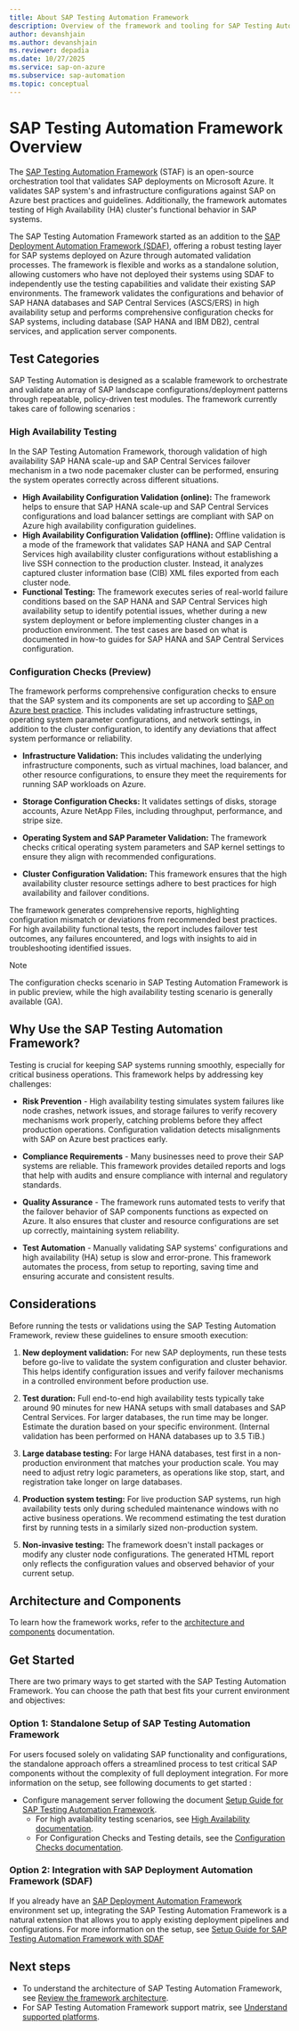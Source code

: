 ```yaml
---
title: About SAP Testing Automation Framework
description: Overview of the framework and tooling for SAP Testing Automation Framework.
author: devanshjain
ms.author: devanshjain
ms.reviewer: depadia
ms.date: 10/27/2025
ms.service: sap-on-azure
ms.subservice: sap-automation
ms.topic: conceptual
---
```


# SAP Testing Automation Framework Overview

The [SAP Testing Automation Framework](https://github.com/Azure/sap-automation-qa) (STAF) is an open-source orchestration tool that validates SAP deployments on Microsoft Azure. It validates SAP system's and infrastructure configurations against SAP on Azure best practices and guidelines. Additionally, the framework automates testing of High Availability (HA) cluster's functional behavior in SAP systems.

The SAP Testing Automation Framework started as an addition to the [SAP Deployment Automation Framework (SDAF)](./deployment-framework.md), offering a robust testing layer for SAP systems deployed on Azure through automated validation processes. The framework is flexible and works as a standalone solution, allowing customers who have not deployed their systems using SDAF to independently use the testing capabilities and validate their existing SAP environments. The framework validates the configurations and behavior of SAP HANA databases and SAP Central Services (ASCS/ERS) in high availability setup and performs comprehensive configuration checks for SAP systems, including database (SAP HANA and IBM DB2), central services, and application server components.

## Test Categories

SAP Testing Automation is designed as a scalable framework to orchestrate and validate an array of SAP landscape configurations/deployment patterns through repeatable, policy-driven test modules. The framework currently takes care of following scenarios :

### High Availability Testing

In the SAP Testing Automation Framework, thorough validation of high availability SAP HANA scale-up and SAP Central Services failover mechanism in a two node pacemaker cluster can be performed, ensuring the system operates correctly across different situations.

- **High Availability Configuration Validation (online):** The framework helps to ensure that SAP HANA scale-up and SAP Central Services configurations and load balancer settings are compliant with SAP on Azure high availability configuration guidelines.
- **High Availability Configuration Validation (offline):** Offline validation is a mode of the framework that validates SAP HANA and SAP Central Services high availability cluster configurations without establishing a live SSH connection to the production cluster. Instead, it analyzes captured cluster information base (CIB) XML files exported from each cluster node.
- **Functional Testing:** The framework executes series of real-world failure conditions based on the SAP HANA and SAP Central Services high availability setup to identify potential issues, whether during a new system deployment or before implementing cluster changes in a production environment. The test cases are based on what is documented in how-to guides for SAP HANA and SAP Central Services configuration.

### Configuration Checks (Preview)

The framework performs comprehensive configuration checks to ensure that the SAP system and its components are set up according to [SAP on Azure best practice](../../sap/index.yml). This includes validating infrastructure settings, operating system parameter configurations, and network settings, in addition to the cluster configuration, to identify any deviations that affect system performance or reliability.

- **Infrastructure Validation:** This includes validating the underlying infrastructure components, such as virtual machines, load balancer, and other resource configurations, to ensure they meet the requirements for running SAP workloads on Azure.

- **Storage Configuration Checks:** It validates settings of disks, storage accounts, Azure NetApp Files, including throughput, performance, and stripe size.

- **Operating System and SAP Parameter Validation:** The framework checks critical operating system parameters and SAP kernel settings to ensure they align with recommended configurations.

- **Cluster Configuration Validation:** This framework ensures that the high availability cluster resource settings adhere to best practices for high availability and failover conditions.

The framework generates comprehensive reports, highlighting configuration mismatch or deviations from recommended best practices. For high availability functional tests, the report includes failover test outcomes, any failures encountered, and logs with insights to aid in troubleshooting identified issues.

> [!NOTE]
>
> The configuration checks scenario in SAP Testing Automation Framework is in public preview, while the high availability testing scenario is generally available (GA).

## Why Use the SAP Testing Automation Framework?

Testing is crucial for keeping SAP systems running smoothly, especially for critical business operations. This framework helps by addressing key challenges:

- **Risk Prevention** - High availability testing simulates system failures like node crashes, network issues, and storage failures to verify recovery mechanisms work properly, catching problems before they affect production operations. Configuration validation detects misalignments with SAP on Azure best practices early.

- **Compliance Requirements** - Many businesses need to prove their SAP systems are reliable. This framework provides detailed reports and logs that help with audits and ensure compliance with internal and regulatory standards.

- **Quality Assurance** - The framework runs automated tests to verify that the failover behavior of SAP components functions as expected on Azure. It also ensures that cluster and resource configurations are set up correctly, maintaining system reliability.

- **Test Automation** - Manually validating SAP systems' configurations and high availability (HA) setup is slow and error-prone. This framework automates the process, from setup to reporting, saving time and ensuring accurate and consistent results.

## Considerations

Before running the tests or validations using the SAP Testing Automation Framework, review these guidelines to ensure smooth execution:

1. **New deployment validation:** For new SAP deployments, run these tests before go-live to validate the system configuration and cluster behavior. This helps identify configuration issues and verify failover mechanisms in a controlled environment before production use.

2. **Test duration:** Full end-to-end high availability tests typically take around 90 minutes for new HANA setups with small databases and SAP Central Services. For larger databases, the run time may be longer. Estimate the duration based on your specific environment. (Internal validation has been performed on HANA databases up to 3.5 TiB.)

3. **Large database testing:** For large HANA databases, test first in a non-production environment that matches your production scale. You may need to adjust retry logic parameters, as operations like stop, start, and registration take longer on large databases.

4. **Production system testing:** For live production SAP systems, run high availability tests only during scheduled maintenance windows with no active business operations. We recommend estimating the test duration first by running tests in a similarly sized non-production system.

5. **Non-invasive testing:** The framework doesn't install packages or modify any cluster node configurations. The generated HTML report only reflects the configuration values and observed behavior of your current setup.

## Architecture and Components

To learn how the framework works, refer to the [architecture and components](./testing-framework-architecture.md) documentation.

## Get Started

There are two primary ways to get started with the SAP Testing Automation Framework. You can choose the path that best fits your current environment and objectives:

### Option 1: Standalone Setup of SAP Testing Automation Framework

For users focused solely on validating SAP functionality and configurations, the standalone approach offers a streamlined process to test critical SAP components without the complexity of full deployment integration. For more information on the setup, see following documents to get started :

- Configure management server following the document [Setup Guide for SAP Testing Automation Framework](https://github.com/Azure/sap-automation-qa/blob/main/docs/SETUP.MD).
  - For high availability testing scenarios, see [High Availability documentation](https://github.com/Azure/sap-automation-qa/blob/main/docs/HIGH_AVAILABILITY.md).
  - For Configuration Checks and Testing details, see the [Configuration Checks documentation](https://github.com/Azure/sap-automation-qa/blob/main/docs/CONFIGURATION_CHECKS.md).

### Option 2: Integration with SAP Deployment Automation Framework (SDAF)

If you already have an [SAP Deployment Automation Framework](./deployment-framework.md) environment set up, integrating the SAP Testing Automation Framework is a natural extension that allows you to apply existing deployment pipelines and configurations. For more information on the setup, see [Setup Guide for SAP Testing Automation Framework with SDAF](https://github.com/Azure/sap-automation-qa/blob/main/docs/SDAF_INTEGRATION.md)

## Next steps

- To understand the architecture of SAP Testing Automation Framework, see [Review the framework architecture](testing-framework-architecture.md).
- For SAP Testing Automation Framework support matrix, see [Understand supported platforms](testing-framework-supportability.md).
